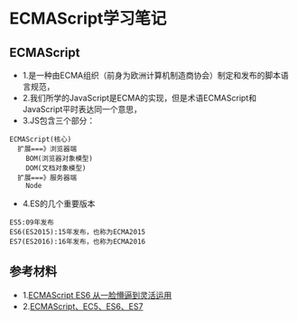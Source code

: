 # ECMAScript学习笔记

## ECMAScript

- 1.是一种由ECMA组织（前身为欧洲计算机制造商协会）制定和发布的脚本语言规范，
- 2.我们所学的JavaScript是ECMA的实现，但是术语ECMAScript和JavaScript平时表达同一个意思，
- 3.JS包含三个部分：

```log
ECMAScript(核心)
  扩展===》浏览器端
    BOM(浏览器对象模型)
    DOM(文档对象模型)
  扩展===》服务器端
    Node
```

- 4.ES的几个重要版本

```log
ES5:09年发布
ES6(ES2015):15年发布，也称为ECMA2015
ES7(ES2016):16年发布，也称为ECMA2016
```

## 参考材料

- 1.[ECMAScript ES6 从一脸懵逼到灵活运用](https://www.bilibili.com/video/av47304735)
- 2.[ECMAScript、EC5、ES6、ES7](https://www.bilibili.com/video/av75287210/)